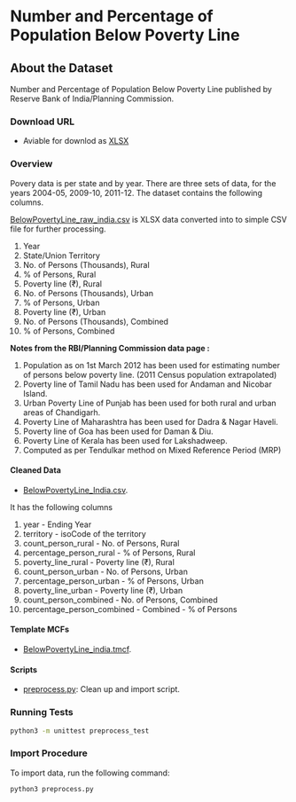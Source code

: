 # Number and Percentage of Population Below Poverty Line


## About the Dataset
Number and Percentage of Population Below Poverty Line published by Reserve Bank of India/Planning Commission.


### Download URL

* Aviable for downlod as [XLSX](https://rbidocs.rbi.org.in/rdocs/Publications/DOCs/154T_HB15092019609736EE47614B23BFD377A47FFC1A5D.XLSX)


### Overview
Povery data is per state and by year. There are three sets of data, for the years 2004-05, 2009-10, 2011-12. The dataset contains the following columns.

[BelowPovertyLine_raw_india.csv](BelowPovertyLine_raw_india.csv) is XLSX data converted into to simple CSV file for further processing.

1. Year  
2. State/Union Territory
3. No. of Persons (Thousands), Rural  
4. % of Persons, Rural
5. Poverty line (₹), Rural  
6. No. of Persons (Thousands), Urban  
7. % of Persons, Urban
8. Poverty line (₹), Urban  
9. No. of Persons (Thousands), Combined
10. % of Persons, Combined


**Notes from the RBI/Planning Commission data page :** 
1. Population as on 1st March 2012 has been used for estimating number of persons below poverty line. (2011 Census population extrapolated)
2. Poverty line of Tamil Nadu has been used for Andaman and Nicobar Island.
3. Urban Poverty Line of Punjab has been used for both rural and urban areas of Chandigarh.
4. Poverty Line of Maharashtra has been used for Dadra & Nagar Haveli.
5. Poverty line of Goa has been used for Daman & Diu.
6. Poverty Line of Kerala has been used for Lakshadweep.
7. Computed as per Tendulkar method on Mixed Reference Period (MRP)



#### Cleaned Data

- [BelowPovertyLine_India.csv](BelowPovertyLine_India.csv).

It has the following columns
1. year - Ending Year  
2. territory - isoCode of the territory
3. count_person_rural - No. of Persons, Rural  
4. percentage_person_rural - % of Persons, Rural
5. poverty_line_rural - Poverty line (₹), Rural  
6. count_person_urban - No. of Persons, Urban  
7. percentage_person_urban - % of Persons, Urban
8. poverty_line_urban - Poverty line (₹), Urban  
9. count_person_combined - No. of Persons, Combined
10. percentage_person_combined - Combined - % of Persons


#### Template MCFs
- [BelowPovertyLine_india.tmcf](BelowPovertyLine_india.tmcf).

#### Scripts
- [preprocess.py](preprocess.py): Clean up and import script.


### Running Tests

```bash
python3 -m unittest preprocess_test
```

### Import Procedure

To import data, run the following command:

```
python3 preprocess.py
```
